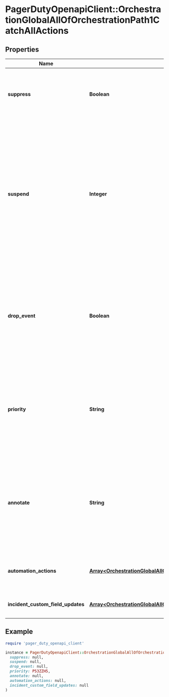 # PagerDutyOpenapiClient::OrchestrationGlobalAllOfOrchestrationPath1CatchAllActions

## Properties

| Name | Type | Description | Notes |
| ---- | ---- | ----------- | ----- |
| **suppress** | **Boolean** | If true, the resulting alert is suppressed. Suppressed alerts will not trigger an incident. | [optional] |
| **suspend** | **Integer** | The number of seconds to suspend the resulting alert before triggering. This effectively pauses incident notifications. If a resolve event arrives before the alert triggers then PagerDuty won&#39;t create an incident for this the resulting alert. | [optional] |
| **drop_event** | **Boolean** | If true, this event will be dropped. Dropped events will not trigger or resolve an alert or an incident. Dropped events will not be evaluated against router rules. | [optional] |
| **priority** | **String** | The ID of the priority you want to set on resulting incident. You can find the list of priority IDs for your account by calling the priorities endpoint. | [optional] |
| **annotate** | **String** | Add this text as a note on the resulting incident. AIOps users can additionally use the {{event}} variable to include elements of the event payload in the note. | [optional] |
| **automation_actions** | [**Array&lt;OrchestrationGlobalAllOfOrchestrationPath1CatchAllActionsAllOfAutomationActionsInner&gt;**](OrchestrationGlobalAllOfOrchestrationPath1CatchAllActionsAllOfAutomationActionsInner.md) | Create a Webhoook associated with the resulting incident. | [optional] |
| **incident_custom_field_updates** | [**Array&lt;OrchestrationGlobalAllOfOrchestrationPath1CatchAllActionsAllOfIncidentCustomFieldUpdatesInner&gt;**](OrchestrationGlobalAllOfOrchestrationPath1CatchAllActionsAllOfIncidentCustomFieldUpdatesInner.md) | Configure custom field updates for the incident. | [optional] |

## Example

```ruby
require 'pager_duty_openapi_client'

instance = PagerDutyOpenapiClient::OrchestrationGlobalAllOfOrchestrationPath1CatchAllActions.new(
  suppress: null,
  suspend: null,
  drop_event: null,
  priority: P53ZZH5,
  annotate: null,
  automation_actions: null,
  incident_custom_field_updates: null
)
```

